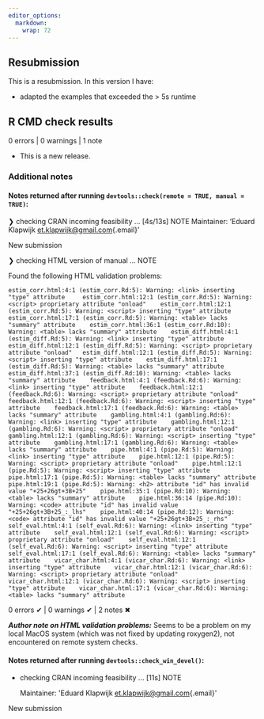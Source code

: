 ```yaml
---
editor_options: 
  markdown: 
    wrap: 72
---
```


## Resubmission

This is a resubmission. In this version I have:

-   adapted the examples that exceeded the \> 5s runtime

## R CMD check results

0 errors \| 0 warnings \| 1 note

-   This is a new release.

### Additional notes

#### Notes returned after running `devtools::check(remote = TRUE, manual = TRUE)`:

❯ checking CRAN incoming feasibility ... [4s/13s] NOTE Maintainer:
‘Eduard Klapwijk
[et.klapwijk\@gmail.com](mailto:et.klapwijk@gmail.com){.email}’

New submission

❯ checking HTML version of manual ... NOTE

Found the following HTML validation problems:

`estim_corr.html:4:1 (estim_corr.Rd:5): Warning: <link> inserting "type" attribute     estim_corr.html:12:1 (estim_corr.Rd:5): Warning: <script> proprietary attribute "onload"    estim_corr.html:12:1 (estim_corr.Rd:5): Warning: <script> inserting "type" attribute    estim_corr.html:17:1 (estim_corr.Rd:5): Warning: <table> lacks "summary" attribute    estim_corr.html:36:1 (estim_corr.Rd:10): Warning: <table> lacks "summary" attribute    estim_diff.html:4:1 (estim_diff.Rd:5): Warning: <link> inserting "type" attribute    estim_diff.html:12:1 (estim_diff.Rd:5): Warning: <script> proprietary attribute "onload"   estim_diff.html:12:1 (estim_diff.Rd:5): Warning: <script> inserting "type" attribute    estim_diff.html:17:1 (estim_diff.Rd:5): Warning: <table> lacks "summary" attribute    estim_diff.html:37:1 (estim_diff.Rd:10): Warning: <table> lacks "summary" attribute    feedback.html:4:1 (feedback.Rd:6): Warning: <link> inserting "type" attribute    feedback.html:12:1 (feedback.Rd:6): Warning: <script> proprietary attribute "onload"    feedback.html:12:1 (feedback.Rd:6): Warning: <script> inserting "type" attribute    feedback.html:17:1 (feedback.Rd:6): Warning: <table> lacks "summary" attribute    gambling.html:4:1 (gambling.Rd:6): Warning: <link> inserting "type" attribute    gambling.html:12:1 (gambling.Rd:6): Warning: <script> proprietary attribute "onload"    gambling.html:12:1 (gambling.Rd:6): Warning: <script> inserting "type" attribute    gambling.html:17:1 (gambling.Rd:6): Warning: <table> lacks "summary" attribute    pipe.html:4:1 (pipe.Rd:5): Warning: <link> inserting "type" attribute    pipe.html:12:1 (pipe.Rd:5): Warning: <script> proprietary attribute "onload"    pipe.html:12:1 (pipe.Rd:5): Warning: <script> inserting "type" attribute    pipe.html:17:1 (pipe.Rd:5): Warning: <table> lacks "summary" attribute    pipe.html:19:1 (pipe.Rd:5): Warning: <h2> attribute "id" has invalid value "+25+26gt+3B+25"    pipe.html:35:1 (pipe.Rd:10): Warning: <table> lacks "summary" attribute    pipe.html:36:14 (pipe.Rd:10): Warning: <code> attribute "id" has invalid value "+25+26gt+3B+25_:_lhs"    pipe.html:40:14 (pipe.Rd:12): Warning: <code> attribute "id" has invalid value "+25+26gt+3B+25_:_rhs"    self_eval.html:4:1 (self_eval.Rd:6): Warning: <link> inserting "type" attribute    self_eval.html:12:1 (self_eval.Rd:6): Warning: <script> proprietary attribute "onload"    self_eval.html:12:1 (self_eval.Rd:6): Warning: <script> inserting "type" attribute    self_eval.html:17:1 (self_eval.Rd:6): Warning: <table> lacks "summary" attribute    vicar_char.html:4:1 (vicar_char.Rd:6): Warning: <link> inserting "type" attribute    vicar_char.html:12:1 (vicar_char.Rd:6): Warning: <script> proprietary attribute "onload"    vicar_char.html:12:1 (vicar_char.Rd:6): Warning: <script> inserting "type" attribute    vicar_char.html:17:1 (vicar_char.Rd:6): Warning: <table> lacks "summary" attribute`

0 errors ✔ \| 0 warnings ✔ \| 2 notes ✖

***Author note on HTML validation problems:*** Seems to be a problem on
my local MacOS system (which was not fixed by updating roxygen2), not
encountered on remote system checks.

#### Notes returned after running `devtools::check_win_devel()`:

-   checking CRAN incoming feasibility ... [11s] NOTE

    Maintainer: 'Eduard Klapwijk
    [et.klapwijk\@gmail.com](mailto:et.klapwijk@gmail.com){.email}'

New submission
